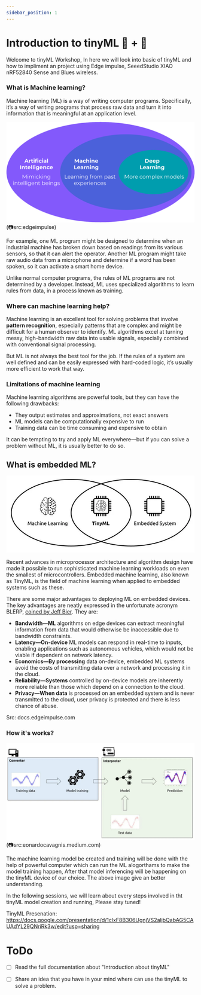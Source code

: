 ```yaml
---
sidebar_position: 1
---
```


# Introduction to tinyML 💪 + 🧠

Welcome to tinyML Workshop, In here we will look into basic of tinyML and how to impliment an project using Edge impulse, SeeedStudio XIAO nRF52840 Sense and Blues wireless.

### What is Machine learning?

Machine learning (ML) is a way of writing computer programs. Specifically, it’s a way of writing programs that process raw data and turn it into information that is meaningful at an application level.

![](../../docs/tiny-ml-workshop/img/what-is-edge-machine-learning.webp) (📷src:edgeimpulse)


For example, one ML program might be designed to determine when an industrial machine has broken down based on readings from its various sensors, so that it can alert the operator. Another ML program might take raw audio data from a microphone and determine if a word has been spoken, so it can activate a smart home device.

Unlike normal computer programs, the rules of ML programs are not determined by a developer. Instead, ML uses specialized algorithms to learn rules from data, in a process known as training.

###  Where can machine learning help?

Machine learning is an excellent tool for solving problems that involve **pattern recognition**, especially patterns that are complex and might be difficult for a human observer to identify. ML algorithms excel at turning messy, high-bandwidth raw data into usable signals, especially combined with conventional signal processing.

But ML is not always the best tool for the job. If the rules of a system are well defined and can be easily expressed with hard-coded logic, it’s usually more efficient to work that way.

### Limitations of machine learning

Machine learning algorithms are powerful tools, but they can have the following drawbacks:
* They output estimates and approximations, not exact answers
* ML models can be computationally expensive to run
* Training data can be time consuming and expensive to obtain

It can be tempting to try and apply ML everywhere—but if you can solve a problem without ML, it is usually better to do so.


## What is embedded ML? 

![](../../docs/tiny-ml-workshop/img/tinyML01.webp) 

Recent advances in microprocessor architecture and algorithm design have made it possible to run sophisticated machine learning workloads on even the smallest of microcontrollers. Embedded machine learning, also known as TinyML, is the field of machine learning when applied to embedded systems such as these.

There are some major advantages to deploying ML on embedded devices. The key advantages are neatly expressed in the unfortunate acronym BLERP, [coined by Jeff Bier](https://www.eetimes.com/ai-and-vision-at-the-edge/). They are:

* **Bandwidth—ML** algorithms on edge devices can extract meaningful information from data that would otherwise be inaccessible due to bandwidth constraints.
* **Latency—On-device** ML models can respond in real-time to inputs, enabling applications such as autonomous vehicles, which would not be viable if dependent on network latency.
* **Economics—By processing** data on-device, embedded ML systems avoid the costs of transmitting data over a network and processing it in the cloud.
* **Reliability—Systems** controlled by on-device models are inherently more reliable than those which depend on a connection to the cloud.
* **Privacy—When data** is processed on an embedded system and is never transmitted to the cloud, user privacy is protected and there is less chance of abuse.

Src: docs.edgeimpulse.com


###  How it's works?

![](../../docs/tiny-ml-workshop/img/howitsworks.webp) (📷src:eonardocavagnis.medium.com)


The machine learning model be created and training will be done with the help of powerful computer which can run the ML alogorthams to make the model training happen, After that model inferencing will be happening on the tinyML device of our choice. The above image give an better understanding. 

In the following sessions, we will learn about every steps involved in tht tinyML model creation and running, Please stay tuned!

TinyML Presenation: https://docs.google.com/presentation/d/1clxF8B306UgnjVS2aljbQabAG5CAUAdYL29QNriRk3w/edit?usp=sharing 

# ToDo

 - [ ] Read the full documentation about "Introduction about tinyML"
 - [ ] Share an idea that you have in your mind where can use the tinyML to solve a problem. 
 









